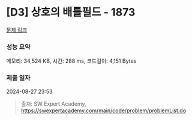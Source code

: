 # [D3] 상호의 배틀필드 - 1873 

[문제 링크](https://swexpertacademy.com/main/code/problem/problemDetail.do?contestProbId=AV5LyE7KD2ADFAXc) 

### 성능 요약

메모리: 34,524 KB, 시간: 288 ms, 코드길이: 4,151 Bytes

### 제출 일자

2024-08-27 23:53



> 출처: SW Expert Academy, https://swexpertacademy.com/main/code/problem/problemList.do